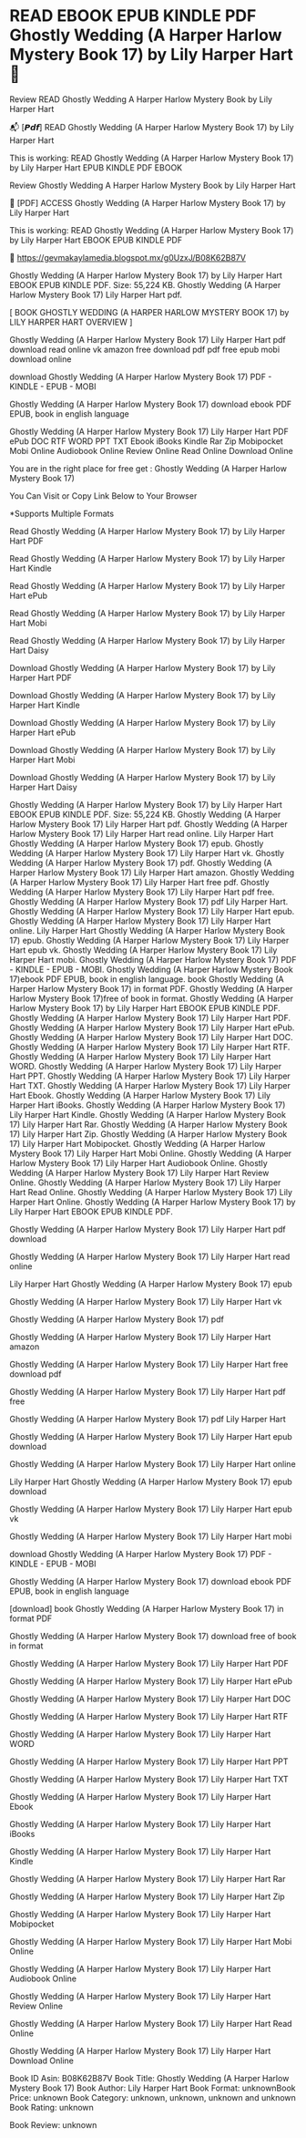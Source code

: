 # READ EBOOK EPUB KINDLE PDF Ghostly Wedding (A Harper Harlow Mystery Book 17) by  Lily Harper Hart 💖
Review READ Ghostly Wedding A Harper Harlow Mystery Book by Lily Harper Hart

📬 [𝙋𝙙𝙛] READ Ghostly Wedding (A Harper Harlow Mystery Book 17) by Lily Harper Hart

This is working: READ Ghostly Wedding (A Harper Harlow Mystery Book 17) by Lily Harper Hart EPUB KINDLE PDF EBOOK


Review Ghostly Wedding A Harper Harlow Mystery Book by Lily Harper Hart

💖 [PDF] ACCESS Ghostly Wedding (A Harper Harlow Mystery Book 17) by Lily Harper Hart

This is working: READ Ghostly Wedding (A Harper Harlow Mystery Book 17) by Lily Harper Hart EBOOK EPUB KINDLE PDF



👋 https://gevmakaylamedia.blogspot.mx/g0UzxJ/B08K62B87V



Ghostly Wedding (A Harper Harlow Mystery Book 17) by Lily Harper Hart EBOOK EPUB KINDLE PDF. Size: 55,224 KB. Ghostly Wedding (A Harper Harlow Mystery Book 17) Lily Harper Hart pdf.

[ BOOK GHOSTLY WEDDING (A HARPER HARLOW MYSTERY BOOK 17) by LILY HARPER HART OVERVIEW ]

Ghostly Wedding (A Harper Harlow Mystery Book 17) Lily Harper Hart pdf download read online vk amazon free download pdf pdf free epub mobi download online

download Ghostly Wedding (A Harper Harlow Mystery Book 17) PDF - KINDLE - EPUB - MOBI

Ghostly Wedding (A Harper Harlow Mystery Book 17) download ebook PDF EPUB, book in english language

Ghostly Wedding (A Harper Harlow Mystery Book 17) Lily Harper Hart PDF ePub DOC RTF WORD PPT TXT Ebook iBooks Kindle Rar Zip Mobipocket Mobi Online Audiobook Online Review Online Read Online Download Online

You are in the right place for free get : Ghostly Wedding (A Harper Harlow Mystery Book 17)

You Can Visit or Copy Link Below to Your Browser

*Supports Multiple Formats

Read Ghostly Wedding (A Harper Harlow Mystery Book 17) by Lily Harper Hart PDF

Read Ghostly Wedding (A Harper Harlow Mystery Book 17) by Lily Harper Hart Kindle

Read Ghostly Wedding (A Harper Harlow Mystery Book 17) by Lily Harper Hart ePub

Read Ghostly Wedding (A Harper Harlow Mystery Book 17) by Lily Harper Hart Mobi

Read Ghostly Wedding (A Harper Harlow Mystery Book 17) by Lily Harper Hart Daisy

Download Ghostly Wedding (A Harper Harlow Mystery Book 17) by Lily Harper Hart PDF

Download Ghostly Wedding (A Harper Harlow Mystery Book 17) by Lily Harper Hart Kindle

Download Ghostly Wedding (A Harper Harlow Mystery Book 17) by Lily Harper Hart ePub

Download Ghostly Wedding (A Harper Harlow Mystery Book 17) by Lily Harper Hart Mobi

Download Ghostly Wedding (A Harper Harlow Mystery Book 17) by Lily Harper Hart Daisy

Ghostly Wedding (A Harper Harlow Mystery Book 17) by Lily Harper Hart EBOOK EPUB KINDLE PDF. Size: 55,224 KB. Ghostly Wedding (A Harper Harlow Mystery Book 17) Lily Harper Hart pdf. Ghostly Wedding (A Harper Harlow Mystery Book 17) Lily Harper Hart read online. Lily Harper Hart Ghostly Wedding (A Harper Harlow Mystery Book 17) epub. Ghostly Wedding (A Harper Harlow Mystery Book 17) Lily Harper Hart vk. Ghostly Wedding (A Harper Harlow Mystery Book 17) pdf. Ghostly Wedding (A Harper Harlow Mystery Book 17) Lily Harper Hart amazon. Ghostly Wedding (A Harper Harlow Mystery Book 17) Lily Harper Hart free pdf. Ghostly Wedding (A Harper Harlow Mystery Book 17) Lily Harper Hart pdf free. Ghostly Wedding (A Harper Harlow Mystery Book 17) pdf Lily Harper Hart. Ghostly Wedding (A Harper Harlow Mystery Book 17) Lily Harper Hart epub. Ghostly Wedding (A Harper Harlow Mystery Book 17) Lily Harper Hart online. Lily Harper Hart Ghostly Wedding (A Harper Harlow Mystery Book 17) epub. Ghostly Wedding (A Harper Harlow Mystery Book 17) Lily Harper Hart epub vk. Ghostly Wedding (A Harper Harlow Mystery Book 17) Lily Harper Hart mobi. Ghostly Wedding (A Harper Harlow Mystery Book 17) PDF - KINDLE - EPUB - MOBI. Ghostly Wedding (A Harper Harlow Mystery Book 17)ebook PDF EPUB, book in english language. book Ghostly Wedding (A Harper Harlow Mystery Book 17) in format PDF. Ghostly Wedding (A Harper Harlow Mystery Book 17)free of book in format. Ghostly Wedding (A Harper Harlow Mystery Book 17) by Lily Harper Hart EBOOK EPUB KINDLE PDF. Ghostly Wedding (A Harper Harlow Mystery Book 17) Lily Harper Hart PDF. Ghostly Wedding (A Harper Harlow Mystery Book 17) Lily Harper Hart ePub. Ghostly Wedding (A Harper Harlow Mystery Book 17) Lily Harper Hart DOC. Ghostly Wedding (A Harper Harlow Mystery Book 17) Lily Harper Hart RTF. Ghostly Wedding (A Harper Harlow Mystery Book 17) Lily Harper Hart WORD. Ghostly Wedding (A Harper Harlow Mystery Book 17) Lily Harper Hart PPT. Ghostly Wedding (A Harper Harlow Mystery Book 17) Lily Harper Hart TXT. Ghostly Wedding (A Harper Harlow Mystery Book 17) Lily Harper Hart Ebook. Ghostly Wedding (A Harper Harlow Mystery Book 17) Lily Harper Hart iBooks. Ghostly Wedding (A Harper Harlow Mystery Book 17) Lily Harper Hart Kindle. Ghostly Wedding (A Harper Harlow Mystery Book 17) Lily Harper Hart Rar. Ghostly Wedding (A Harper Harlow Mystery Book 17) Lily Harper Hart Zip. Ghostly Wedding (A Harper Harlow Mystery Book 17) Lily Harper Hart Mobipocket. Ghostly Wedding (A Harper Harlow Mystery Book 17) Lily Harper Hart Mobi Online. Ghostly Wedding (A Harper Harlow Mystery Book 17) Lily Harper Hart Audiobook Online. Ghostly Wedding (A Harper Harlow Mystery Book 17) Lily Harper Hart Review Online. Ghostly Wedding (A Harper Harlow Mystery Book 17) Lily Harper Hart Read Online. Ghostly Wedding (A Harper Harlow Mystery Book 17) Lily Harper Hart Online. Ghostly Wedding (A Harper Harlow Mystery Book 17) by Lily Harper Hart EBOOK EPUB KINDLE PDF.

Ghostly Wedding (A Harper Harlow Mystery Book 17) Lily Harper Hart pdf download

Ghostly Wedding (A Harper Harlow Mystery Book 17) Lily Harper Hart read online

Lily Harper Hart Ghostly Wedding (A Harper Harlow Mystery Book 17) epub

Ghostly Wedding (A Harper Harlow Mystery Book 17) Lily Harper Hart vk

Ghostly Wedding (A Harper Harlow Mystery Book 17) pdf

Ghostly Wedding (A Harper Harlow Mystery Book 17) Lily Harper Hart amazon

Ghostly Wedding (A Harper Harlow Mystery Book 17) Lily Harper Hart free download pdf

Ghostly Wedding (A Harper Harlow Mystery Book 17) Lily Harper Hart pdf free

Ghostly Wedding (A Harper Harlow Mystery Book 17) pdf Lily Harper Hart

Ghostly Wedding (A Harper Harlow Mystery Book 17) Lily Harper Hart epub download

Ghostly Wedding (A Harper Harlow Mystery Book 17) Lily Harper Hart online

Lily Harper Hart Ghostly Wedding (A Harper Harlow Mystery Book 17) epub download

Ghostly Wedding (A Harper Harlow Mystery Book 17) Lily Harper Hart epub vk

Ghostly Wedding (A Harper Harlow Mystery Book 17) Lily Harper Hart mobi

download Ghostly Wedding (A Harper Harlow Mystery Book 17) PDF - KINDLE - EPUB - MOBI

Ghostly Wedding (A Harper Harlow Mystery Book 17) download ebook PDF EPUB, book in english language

[download] book Ghostly Wedding (A Harper Harlow Mystery Book 17) in format PDF

Ghostly Wedding (A Harper Harlow Mystery Book 17) download free of book in format

Ghostly Wedding (A Harper Harlow Mystery Book 17) Lily Harper Hart PDF

Ghostly Wedding (A Harper Harlow Mystery Book 17) Lily Harper Hart ePub

Ghostly Wedding (A Harper Harlow Mystery Book 17) Lily Harper Hart DOC

Ghostly Wedding (A Harper Harlow Mystery Book 17) Lily Harper Hart RTF

Ghostly Wedding (A Harper Harlow Mystery Book 17) Lily Harper Hart WORD

Ghostly Wedding (A Harper Harlow Mystery Book 17) Lily Harper Hart PPT

Ghostly Wedding (A Harper Harlow Mystery Book 17) Lily Harper Hart TXT

Ghostly Wedding (A Harper Harlow Mystery Book 17) Lily Harper Hart Ebook

Ghostly Wedding (A Harper Harlow Mystery Book 17) Lily Harper Hart iBooks

Ghostly Wedding (A Harper Harlow Mystery Book 17) Lily Harper Hart Kindle

Ghostly Wedding (A Harper Harlow Mystery Book 17) Lily Harper Hart Rar

Ghostly Wedding (A Harper Harlow Mystery Book 17) Lily Harper Hart Zip

Ghostly Wedding (A Harper Harlow Mystery Book 17) Lily Harper Hart Mobipocket

Ghostly Wedding (A Harper Harlow Mystery Book 17) Lily Harper Hart Mobi Online

Ghostly Wedding (A Harper Harlow Mystery Book 17) Lily Harper Hart Audiobook Online

Ghostly Wedding (A Harper Harlow Mystery Book 17) Lily Harper Hart Review Online

Ghostly Wedding (A Harper Harlow Mystery Book 17) Lily Harper Hart Read Online

Ghostly Wedding (A Harper Harlow Mystery Book 17) Lily Harper Hart Download Online

Book ID Asin: B08K62B87V
Book Title: Ghostly Wedding (A Harper Harlow Mystery Book 17)
Book Author: Lily Harper Hart
Book Format: unknownBook Price: unknown
Book Category: unknown, unknown, unknown and unknown
Book Rating: unknown

Book Review: unknown
